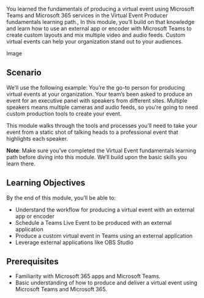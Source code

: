 You learned the fundamentals of producing a virtual event using Microsoft Teams and Microsoft 365 services in the Virtual Event Producer fundamentals learning path., In this module, you’ll build on that knowledge and learn how to use an external app or encoder with Microsoft Teams to create custom layouts and mix multiple video and audio feeds. Custom virtual events can help your organization stand out to your audiences. 

Image

## Scenario
We’ll use the following example: You’re the go-to person for producing virtual events at your organization. Your team’s been asked to produce an event for an executive panel with speakers from different sites. Multiple speakers means multiple cameras and audio feeds, so you're going to need custom production tools to create your event.

This module walks through the tools and processes you’ll need to take your event from a static shot of talking heads to a professional event that highlights each speaker.

**Note**: Make sure you’ve completed the Virtual Event fundamentals learning path before diving into this module. We’ll build upon the basic skills you learn there.   

## Learning Objectives
By the end of this module, you’ll be able to: 
- Understand the workflow for producing a virtual event with an external app or encoder 
- Schedule a Teams Live Event to be produced with an external application 
- Produce a custom virtual event in Teams using an external application 
- Leverage external applications like OBS Studio

## Prerequisites
- Familiarity with Microsoft 365 apps and Microsoft Teams. 
- Basic understanding of how to produce and deliver a virtual event using Microsoft Teams and Microsoft 365. 